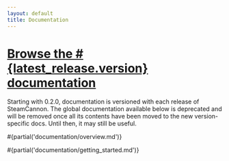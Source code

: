 ```yaml
---
layout: default
title: Documentation
---
```


# [Browse the #{latest_release.version} documentation][docs]

[docs]: /documentation/#{latest_release.version}/

Starting with 0.2.0, documentation is versioned with each release of
SteamCannon. The global documentation available below is deprecated
and will be removed once all its contents have been moved to the new
version-specific docs. Until then, it may still be useful.

#{partial('documentation/overview.md')}

#{partial('documentation/getting_started.md')}
